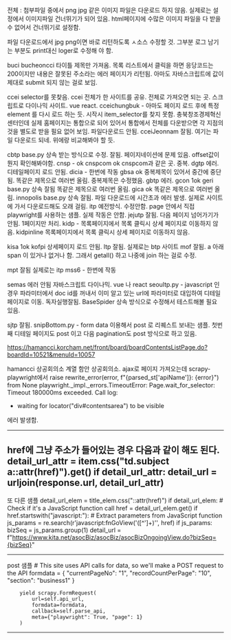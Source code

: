
전체 :   첨부파일 중에서  png jpg 같은 이미지 파일은 다운로드 하지 않음. 실제로는 설정에서 이미지파일 건너뛰기가 되어 있음. html페이지에 수많은 이미지 파일을 다 받을 수 없어서 건너뛰기로 설정함.

파일 다운로드에서 jpg png이면 바로    리턴하도록 ㅅ소스 수정할 것. 그부분 로그 남기는 부분도 print대신 loger로 수정해 야 함.

buci        bucheoncci   타이틀 제목만 가져옴. 목록 리스트에서 클릭을 하면 응당코드는 200이지만 내용은 잘못된 주소라는 에러 페이지가 리턴됨. 아마도 자바스크립트에 값이 제대로 submit 되지 않는 걸로 보임.

ccei            selector를 못찾음.  ccei 전체가 한 사이트를 공유. 전체로 가져오면 되는 곳. 스크립트로 다이나믹 사이트. vue react.
cceichungbuk   -  아마도 페이지 로드 후에 특정 element  를 다시 로드 하는 듯. 시작시 item_selector를 찾지 못함. 충북창조경제혁신센터인데 실제 홈페이지는 통합으로 되어 있어서 통합에서 전체를 다운받으면 각 지점의 것을 별도로 받을 필요 없어 보임. 파일다운로드 안됨.
cceiJeonnam       잘됨. 여기는 파일 다운로드 되네. 위에랑 비교해봐야 할 듯.

cbtp      base.py 상속 받는 방식으로 수정. 잘됨.  페이지네이션에 문제 있음.  offset값이 뭔지 확인해봐야함.
cnsp     -    ok
cnspcom            ok cnspcom과 같은 곳. 중복.
dgtp          에러. 디테일페이지 로드 안됨.
dicia   -  한번에 작동
gbsa               ok 중복제목이 있어서 중간에 중단됨. 똑같은 제목으로 여러번 올림. 중복제목은 수정했음.
gbtp       에러.
gcon            1ok
geri            base.py 상속  잘됨    똑같은 제목으로 여러번 올림.
gica            ok    똑같은 제목으로 여러번 올림.
innopolis       base.py 상속  잘됨.      파일 다운로드에 시간초과 에러 발생. 실제로 사이트에 가서 다운로드해도 오래 걸림.
itp             예전방식. 수정안함.   page 안에서 직접 playwright를 사용하는 샘플. 실제 작동은 안함.
jejutp        잘됨.    다음 페이지 넘어가기가 안됨.  1페이지만 처리.
kidp   -   목록페이지에서 목록 클릭시 상세 페이지로 이동하지 않음.
kidpinline    목록페이지에서 목록 클릭시 상세 페이지로 이동하지 않음.

kisa            1ok
kofpi            상세페이지 로드 안됨.
ltp             잘됨.   실제로는 btp 사이트 
mof             잘됨.    a 아래 span 이 있거나 없거나 함. 그래서 getall() 하고 나중에 join 하는 걸로 수정.


mpt             잘됨   실제로는 itp
mss6   -  한번에 작동

semas           에러  안됨 자바스크립트 다이나믹. vue 나 react
seoultp.py   -   javascript 인경우 파라미터에서 doc id를 꺼내서 이미 알고 있는 url에 파라미터로 대입하여 디테일 페이지로 이동. 독자실행잘됨. BaseSpider 상속 방식으로 수정해서 테스트해볼 필요 있음.

sjtp               잘됨.
snipBottom.py    -     form data 이용해서 post 로 리퀘스트 보내는 샘플.  첫번째 디테일 페이지도 post 이고 다음 pagination도 post 방식으로 하고 있음.
          


https://hamancci.korcham.net/front/board/boardContentsListPage.do?boardId=10521&menuId=10057

hamancci        상공회의소 계열 함안 상공회의소.    ajax로 페이지 가져오는데  scrapy-playwright에서 
    raise rewrite_error(error, f"{parsed_st['apiName']}: {error}") from None
playwright._impl._errors.TimeoutError: Page.wait_for_selector: Timeout 180000ms exceeded.
Call log:
  - waiting for locator("div#contentsarea") to be visible

에러 발생함.





-----
href에 그냥 주소가 들어있는 경우 다음과 같이 해도 된다.
            detail_url_attr = item.css("td.subject a::attr(href)").get()
            if detail_url_attr:
                detail_url = urljoin(response.url, detail_url_attr)
-----
또 다른 샘플
            detail_url_elem = title_elem.css("::attr(href)")
            if detail_url_elem:
                # Check if it's a JavaScript function call
                href = detail_url_elem.get()
                if href.startswith("javascript:"):
                    # Extract parameters from JavaScript function
                    js_params = re.search(r'javascript:fnGoView\(\'([^\']+)\'', href)
                    if js_params:
                        bizSeq = js_params.group(1)
                        detail_url = f"https://www.kita.net/asocBiz/asocBiz/asocBizOngoingView.do?bizSeq={bizSeq}"
                        
------
post  샘플
        # This site uses API calls for data, so we'll make a POST request to the API
        formdata = {
            "currentPageNo": "1",
            "recordCountPerPage": "10",
            "section": "business1"
        }
        
        yield scrapy.FormRequest(
            url=self.api_url,
            formdata=formdata,
            callback=self.parse_api,
            meta={"playwright": True, "page": 1}
        )
------





